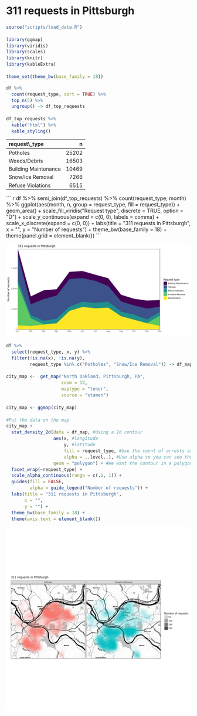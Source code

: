 
311 requests in Pittsburgh
==========================

``` r
source("scripts/load_data.R")

library(ggmap)
library(viridis)
library(scales)
library(knitr)
library(kableExtra)

theme_set(theme_bw(base_family = 18))
```

``` r
df %>% 
  count(request_type, sort = TRUE) %>% 
  top_n(5) %>% 
  ungroup() -> df_top_requests

df_top_requests %>% 
  kable("html") %>% 
  kable_styling()
```

<table class="table" style="margin-left: auto; margin-right: auto;">
<thead>
<tr>
<th style="text-align:left;">
request\_type
</th>
<th style="text-align:right;">
n
</th>
</tr>
</thead>
<tbody>
<tr>
<td style="text-align:left;">
Potholes
</td>
<td style="text-align:right;">
25202
</td>
</tr>
<tr>
<td style="text-align:left;">
Weeds/Debris
</td>
<td style="text-align:right;">
16503
</td>
</tr>
<tr>
<td style="text-align:left;">
Building Maintenance
</td>
<td style="text-align:right;">
10469
</td>
</tr>
<tr>
<td style="text-align:left;">
Snow/Ice Removal
</td>
<td style="text-align:right;">
7266
</td>
</tr>
<tr>
<td style="text-align:left;">
Refuse Violations
</td>
<td style="text-align:right;">
6515
</td>
</tr>
</tbody>
</table>
``` r
df %>% 
  semi_join(df_top_requests) %>% 
  count(request_type, month) %>% 
  ggplot(aes(month, n, group = request_type, fill = request_type)) +
  geom_area() +
  scale_fill_viridis("Request type", discrete = TRUE, option = "D") +
  scale_y_continuous(expand = c(0, 0),
                     labels = comma) +
  scale_x_discrete(expand = c(0, 0)) +
  labs(title = "311 requests in Pittsburgh",
       x = "",
       y = "Number of requests") +
  theme_bw(base_family = 18) +
  theme(panel.grid = element_blank())
```

![](README_files/figure-markdown_github/area_chart-1.png)

``` r
df %>% 
  select(request_type, x, y) %>% 
  filter(!is.na(x), !is.na(y),
         request_type %in% c("Potholes", "Snow/Ice Removal")) -> df_map

city_map <-  get_map("North Oakland, Pittsburgh, PA", 
                     zoom = 12,
                     maptype = "toner", 
                     source = "stamen")

city_map <- ggmap(city_map)

#Put the data on the map
city_map +
  stat_density_2d(data = df_map, #Using a 2d contour
                  aes(x, #longitude
                      y, #latitude
                      fill = request_type, #Use the count of arrests as the fill
                      alpha = ..level..), #Use alpha so you can see the map under the data
                  geom = "polygon") + #We want the contour in a polygon
  facet_wrap(~request_type) +
  scale_alpha_continuous(range = c(.1, 1)) +
  guides(fill = FALSE,
         alpha = guide_legend("Number of requests")) +
  labs(title = "311 requests in Pittsburgh",
       x = "",
       y = "") +
  theme_bw(base_family = 18) +
  theme(axis.text = element_blank())
```

![](README_files/figure-markdown_github/map-1.png)
